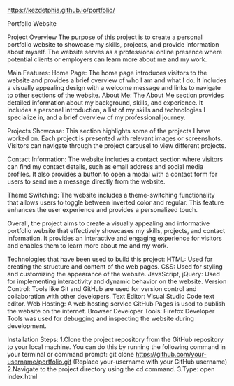 https://kezdetphia.github.io/portfolio/

Portfolio Website

Project Overview
  The purpose of this project is to create a personal portfolio website to showcase my skills, projects, and provide information about myself.
  The website serves as a professional online presence where potential clients or employers can learn more about me and my work.

Main Features:
  Home Page: The home page introduces visitors to the website and provides a brief overview of who I am and what I do.
  It includes a visually appealing design with a welcome message and links to navigate to other sections of the website.
  About Me: The About Me section provides detailed information about my background, skills, and experience.
  It includes a personal introduction, a list of my skills and technologies I specialize in, and a brief overview of my professional journey.

  Projects Showcase: This section highlights some of the projects I have worked on.
  Each project is presented with relevant images or screenshots. 
  Visitors can navigate through the project carousel to view different projects.

  Contact Information: The website includes a contact section where visitors can find my contact details, such as email address and social media profiles.
  It also provides a button to open a modal with a contact form for users to send me a message directly from the website.

  Theme Switching: The website includes a theme-switching functionality that allows users to toggle between inverted color and regular.
  This feature enhances the user experience and provides a personalized touch.

  Overall, the project aims to create a visually appealing and informative portfolio website that effectively showcases my skills, projects, and contact information.
  It provides an interactive and engaging experience for visitors and enables them to learn more about me and my work.


Technologies that have been used to build this project:
  HTML: Used for creating the structure and content of the web pages.
  CSS: Used for styling and customizing the appearance of the website.
  JavaScript, jQuery: Used for implementing interactivity and dynamic behavior on the website.
  Version Control: Tools like Git and GitHub are used for version control and collaboration with other developers.
  Text Editor: Visual Studio Code text editor.
  Web Hosting: A web hosting service GitHub Pages is used to publish the website on the internet. 
  Browser Developer Tools: Firefox Developer Tools was used for debugging and inspecting the website during development.


Installation Steps:
  1.Clone the project repository from the GitHub repository to your local machine. You can do this by running the following command in your terminal or command prompt:
  git clone https://github.com/your-username/portfolio.git (Replace your-username with your GitHub username)
  2.Navigate to the project directory using the cd command.
  3.Type: open index.html
  
  

